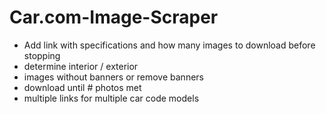 # Car.com-Image-Scraper

- Add link with specifications and how many images to download before stopping
- determine interior / exterior
- images without banners or remove banners 
- download until # photos met
- multiple links for multiple car code models 
